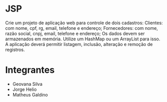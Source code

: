 # JSP

Crie um projeto de aplicação web para controle de dois cadastros:
Clientes: com nome, cpf, rg, email, telefone e endereço;
Fornecedores: com nome, razão social, cnpj, email, telefone e endereço;
Os dados devem ser armazenados em memória. Utilize um HashMap ou um ArrayList para isso.
A aplicação deverá permitir listagem, inclusão, alteração e remoção de registros.

# Integrantes
* Geovana Silva
* Jorge Helio
* Matheus Galdino
